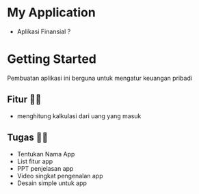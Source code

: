 # My Application
- Aplikasi Finansial ? 
# Getting Started
Pembuatan aplikasi ini berguna untuk mengatur keuangan pribadi
## Fitur 🤷‍♂️
-  menghitung kalkulasi dari uang yang masuk 
## Tugas 🐱‍🏍
- Tentukan Nama App 
- List fitur app
- PPT penjelasan app
- Video singkat pengenalan app
- Desain simple untuk app


